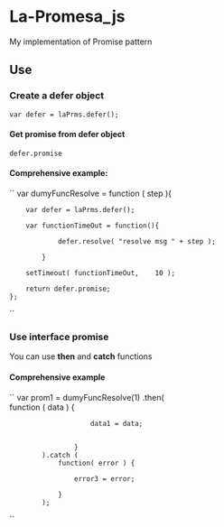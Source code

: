 # La-Promesa_js

My implementation  of Promise pattern

## Use

### Create a defer object

``
var defer = laPrms.defer();
``


#### Get promise from defer object

``
defer.promise
``

#### Comprehensive example: 

``
var dumyFuncResolve = function ( step ){
	
		var defer = laPrms.defer();

		var functionTimeOut = function(){

				defer.resolve( "resolve msg " + step );

			}

		setTimeout( functionTimeOut, 	10 );
				
		return defer.promise;	
	};
``


### Use interface promise

You can use __then__ and __catch__ functions

#### Comprehensive example

``
var prom1 = dumyFuncResolve(1)
			.then(   
					function ( data ) { 			

						data1 = data;
						

					} 
			).catch ( 
				function( error ) {

					error3 = error;					
					
				}
			);  
``


 
